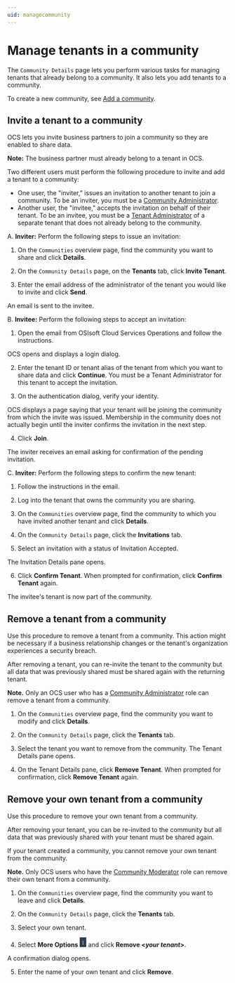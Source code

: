 ```yaml
---
uid: managecommunity
---
```


# Manage tenants in a community

The `Community Details` page lets you perform various tasks for managing tenants that already belong to a community. It also lets you add tenants to a community.

To create a new community, see [Add a community](xref:add-community).

## Invite a tenant to a community

OCS lets you invite business partners to join a community so they are enabled to share data. 

**Note:** The business partner must already belong to a tenant in OCS.

Two different users must perform the following procedure to invite and add a tenant to a community:

- One user, the "inviter," issues an invitation to another tenant to join a community. To be an inviter, you must be a [Community Administrator](xref:communityroles#community-administrator).
- Another user, the "invitee," accepts the invitation on behalf of their tenant. To be an invitee, you must be a [Tenant Administrator](xref:communityroles#tenant-administrator) of a separate tenant that does not already belong to the community.

A. **Inviter:** Perform the following steps to issue an invitation:

1. On the `Communities` overview page, find the community you want to share and click **Details**.

2. On the `Community Details` page, on the **Tenants** tab, click **Invite Tenant**.

3. Enter the email address of the administrator of the tenant you would like to invite and click **Send**.

  An email is sent to the invitee.

B. **Invitee:** Perform the following steps to accept an invitation:

1. Open the email from OSIsoft Cloud Services Operations and follow the instructions.

  OCS opens and displays a login dialog.

2. Enter the tenant ID or tenant alias of the tenant from which you want to share data and click **Continue**. You must be a Tenant Administrator for this tenant to accept the invitation.

3. On the authentication dialog, verify your identity.

  OCS displays a page saying that your tenant will be joining the community from which the invite was issued. Membership in the community does not actually begin until the inviter confirms the invitation in the next step.

4. Click **Join**.

  The inviter receives an email asking for confirmation of the pending invitation.

C. **Inviter:** Perform the following steps to confirm the new tenant:

1. Follow the instructions in the email.

2. Log into the tenant that owns the community you are sharing.

3. On the `Communities` overview page, find the community to which you have invited another tenant and click **Details**.

4. On the `Community Details` page, click the **Invitations** tab.

5. Select an invitation with a status of Invitation Accepted.

  The Invitation Details pane opens.

6. Click **Confirm Tenant**. When prompted for confirmation, click **Confirm Tenant** again.

  The invitee's tenant is now part of the community.

## Remove a tenant from a community

Use this procedure to remove a tenant from a community. This action might be necessary if a business relationship changes or the tenant's organization experiences a security breach.

After removing a tenant, you can re-invite the tenant to the community but all data that was previously shared must be shared again with the returning tenant.

**Note.** Only an OCS user who has a [Community Administrator](xref:communityroles#community-administrator) role can remove a tenant from a community.  

1. On the `Communities` overview page, find the community you want to modify and click **Details**.

2. On the `Community Details` page, click the **Tenants** tab.

3. Select the tenant you want to remove from the community. The Tenant Details pane opens. 

4. On the Tenant Details pane, click **Remove Tenant**. When prompted for confirmation, click **Remove Tenant** again.

## Remove your own tenant from a community

Use this procedure to remove your own tenant from a community.

After removing your tenant, you can be re-invited to the community but all data that was previously shared with your tenant must be shared again.

If your tenant created a community, you cannot remove your own tenant from the community.

**Note.** Only OCS users who have the [Community Moderator](xref:communityroles#community-moderator) role can remove their own tenant from a community.

1. On the `Communities` overview page, find the community you want to leave and click **Details**.

2. On the `Community Details` page, click the **Tenants** tab.

3. Select your own tenant.

4. Select **More Options** ![More Options](images\more-options.png "More Options") and click **Remove \<*your tenant*\>**.

  A confirmation dialog opens.

5. Enter the name of your own tenant and click **Remove**.
